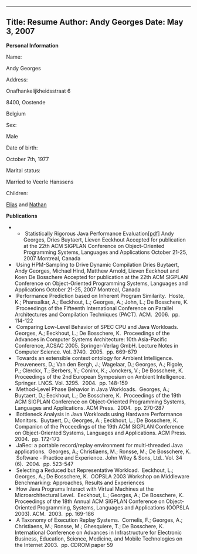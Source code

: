 -----
Title:  Resume
Author: Andy Georges
Date: May 3, 2007
-----







**Personal Information**


Name:


Andy Georges


Address:


Onafhankelijkheidsstraat 6


8400, Oostende


Belgium


Sex:


Male


Date of birth:


October 7th, 1977


Marital status:


Married to Veerle Hanssens


Children:


[Elias](http://itkovian.net/kids/tags/elias) and
[Nathan](http://itkovian.net/kids/tags/nathan)


**Publications**


-   -    Statistically Rigorous Java Performance
Evaluation[[pdf]](applewebdata://5E746D62-82F8-495E-9D52-EC2588B75E40/files/papers/oopsla2007-georges-preprint.pdf) Andy
Georges, Dries Buytaert, Lieven Eeckhout Accepted for publication at
the 22th ACM SIGPLAN Conference on Object-Oriented Programming
Systems, Languages and Applications October 21-25, 2007 Montreal,
Canada 
-    Using HPM-Sampling to Drive Dynamic Compilation Dries Buytaert,
Andy Georges, Michael Hind, Matthew Arnold, Lieven Eeckhout and Koen
De Bosschere Accepted for publication at the 22th ACM SIGPLAN
Conference on Object-Oriented Programming Systems, Languages and
Applications October 21-25, 2007 Montreal, Canada 
-    Performance Prediction based on Inherent Program Similarity.
 Hoste, K.; Phansalkar, A.; Eeckhout, L.; Georges, A.; John, L.; De
Bosschere, K.  Proceedings of the Fifteenth International Conference
on Parallel Architectures and Compilation Techniques (PACT). ACM.
 2006.  pp. 114-122 
-    Comparing Low-Level Behavior of SPEC CPU and Java Workloads.
 Georges, A.; Eeckhout, L.; De Bosschere, K.  Proceedings of the
Advances in Computer Systems Architecture: 10th Asia-Pacific
Conference, ACSAC 2005. Springer-Verlag GmbH. Lecture Notes in
Computer Science. Vol. 3740.  2005.  pp. 669-679 
-    Towards an extensible context ontology for Ambient Intelligence.
 Preuveneers, D.; Van den Bergh, J.; Wagelaar, D.; Georges, A.;
Rigole, P.; Clerckx, T.; Berbers, Y.; Coninx, K.; Jonckers, V.; De
Bosschere, K.  Proceedings of the 2nd European Symposium on Ambient
Intelligence. Springer. LNCS. Vol. 3295.  2004.  pp. 148-159 
-    Method-Level Phase Behavior in Java Workloads.  Georges, A.;
Buytaert, D.; Eeckhout, L.; De Bosschere, K.  Proceedings of the
19th ACM SIGPLAN Conference on Object-Oriented Programming Systems,
Languages and Applications. ACM Press.  2004.  pp. 270-287 
-    Bottleneck Analysis in Java Workloads using Hardware Performance
Monitors.  Buytaert, D.; Georges, A.; Eeckhout, L.; De Bosschere, K.
 Companion of the Proceedings of the 19th ACM SIGPLAN Conference on
Object-Oriented Systems, Languages and Applications. ACM Press.
 2004.  pp. 172-173 
-    JaRec: a portable record/replay environment for multi-threaded Java
applications.  Georges, A.; Christiaens, M.; Ronsse, M.; De
Bosschere, K.  Software - Practice and Experience. John Wiley &
Sons, Ltd.. Vol. 34 (6).  2004.  pp. 523-547 
-    Selecting a Reduced but Representative Workload.  Eeckhout, L.;
Georges, A.; De Bosschere, K.  OOPSLA 2003 Workshop on Middleware
Benchmarking: Approaches, Results and Experiences 
-    How Java Programs Interact with Virtual Machines at the
Microarchitectural Level.  Eeckhout, L.; Georges, A.; De Bosschere,
K.  Proceedings of the 18th Annual ACM SIGPLAN Conference on
Object-Oriented Programming, Systems, Languages and Applications
(OOPSLA 2003). ACM.  2003.  pp. 169-186  
-    A Taxonomy of Execution Replay Systems.  Cornelis, F.; Georges, A.;
Christiaens, M.; Ronsse, M.; Ghesquiere, T.; De Bosschere, K.
 International Conference on Advances in Infrastructure for
Electronic Business, Education, Science, Medicine, and Mobile
Technologies on the Internet 2003.  pp. CDROM paper 59 




